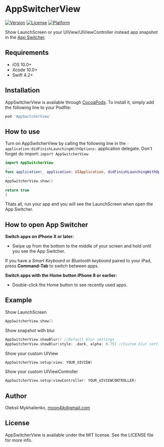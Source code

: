 # AppSwitcherView

[![Version](https://img.shields.io/cocoapods/v/AppSwitcherView.svg?style=flat)](https://cocoapods.org/pods/AppSwitcherView)
[![License](https://img.shields.io/cocoapods/l/AppSwitcherView.svg?style=flat)](https://cocoapods.org/pods/AppSwitcherView)
[![Platform](https://img.shields.io/cocoapods/p/AppSwitcherView.svg?style=flat)](https://cocoapods.org/pods/AppSwitcherView)

Show LaunchScreen or your UIView/UIViewController instead app snapshot in the [App Switcher](https://support.apple.com/en-us/HT202070).

## Requirements

- iOS 10.0+
- Xcode 10.0+
- Swift 4.2+

## Installation

AppSwitcherView is available through [CocoaPods](https://cocoapods.org). To install
it, simply add the following line to your Podfile:

```ruby
pod 'AppSwitcherView'
```

## How to use

Turn on AppSwitcherView by calling the following line in the ``- application:didFinishLaunchingWithOptions:`` application delegate. Don't forget do import: ``import AppSwitcherView``

```Swift
import AppSwitcherView
...
func application(_ application: UIApplication, didFinishLaunchingWithOptions launchOptions: [UIApplication.LaunchOptionsKey: Any]?) -> Bool {
...
AppSwitcherView.show()
...
return true
}
```

Thats all, run your app and you will see the LaunchScreen when open the App Switcher.

## How to open App Switcher

**Switch apps on iPhone X or later:**
- Swipe up from the bottom to the middle of your screen and hold until you see the App Switcher.

If you have a *Smart Keyboard* or *Bluetooth keyboard* paired to your iPad, press **Command-Tab** to switch between apps.

**Switch apps with the Home button iPhone 8 or earlier:**
- Double-click the Home button to see recently used apps.

## Example

Show LaunchScreen

```Swift
AppSwitcherView.show()
```

Show snapshot with blur

```Swift
AppSwitcherView.showBlur() //Default blur settings
AppSwitcherView.showBlur(style: .dark, alpha: 0.75) //Custom blur settings
```

Show your custom UIView

```Swift 
AppSwitcherView.setup(view: YOUR_UIVIEW)
```

Show your custom UIViewController

```Swift
AppSwitcherView.setup(viewController: YOUR_UIVIEWCONTROLLER)
```

## Author

Oleksii Mykhailenko, moon4ik@gmail.com

## License

AppSwitcherView is available under the MIT license. See the LICENSE file for more info.

